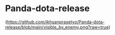 # Panda-dota-release

(https://github.com/ikhsanprasetyo/Panda-dota-release/blob/main/visible_by_enemy.png?raw=true)
